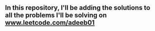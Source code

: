 ## In this repository, I'll be adding the solutions to all the problems I'll be solving on www.leetcode.com/adeeb01